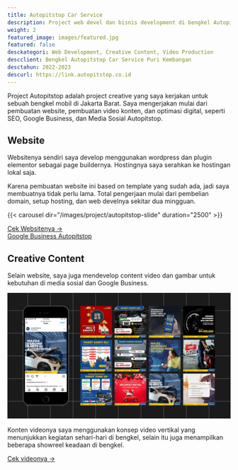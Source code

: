 ```yaml
---
title: Autopitstop Car Service
description: Project web devel dan bisnis development di bengkel Autopitstop car Service Puri Kembangan Jakarta Barat
weight: 2
featured_image: images/featured.jpg
featured: false
desckategori: Web Development, Creative Content, Video Production
descclient: Bengkel Autopitstop Car Service Puri Kembangan
desctahun: 2022-2023
descurl: https://link.autopitstop.co.id
---
```

Project Autopitstop adalah project creative yang saya kerjakan untuk sebuah bengkel mobil di Jakarta Barat. Saya mengerjakan mulai dari pembuatan website, pembuatan video konten, dan optimasi digital, seperti SEO, Google Business, dan Media Sosial Autopitstop.

## Website

Websitenya sendiri saya develop menggunakan wordpress dan plugin elementor sebagai page buildernya. Hostingnya saya serahkan ke hostingan lokal saja.

Karena pembuatan website ini based on template yang sudah ada, jadi saya membuatnya tidak perlu lama. Total pengerjaan mulai dari pembelian domain, setup hosting, dan web develnya sekitar dua mingguan.

{{< carousel dir="/images/project/autopitstop-slide" duration="2500" >}}

[Cek Websitenya →](https://autopitstop.co.id/)   
[Google Business Autopitstop](https://maps.app.goo.gl/2oqHmvbPttpeGqCw6)

## Creative Content

Selain website, saya juga mendevelop content video dan gambar untuk kebutuhan di media sosial dan Google Business.

![Media Sosial Autopitstop](images/2.jpg)

Konten videonya saya menggunakan konsep video vertikal yang menunjukkan kegiatan sehari-hari di bengkel, selain itu juga menampilkan beberapa showreel keadaan di bengkel.

[Cek videonya →](https://www.tiktok.com/@autopitstop.id/) 
